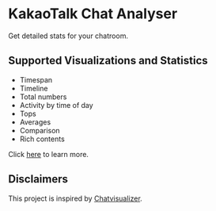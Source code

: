 ﻿# KakaoTalk Chat Analyser

Get detailed stats for your chatroom.

## Supported Visualizations and Statistics

- Timespan
- Timeline
- Total numbers
- Activity by time of day
- Tops
- Averages
- Comparison
- Rich contents

Click [here](docs/features.md) to learn more.
## Disclaimers

This project is inspired by [Chatvisualizer](https://chatvisualizer.com).